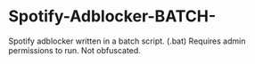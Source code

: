 # Spotify-Adblocker-BATCH-
Spotify adblocker written in a batch script. (.bat) Requires admin permissions to run. Not obfuscated.
